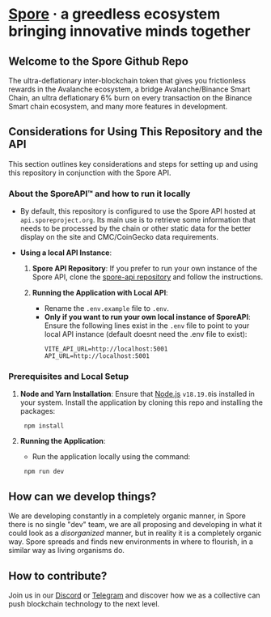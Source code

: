 # [Spore][Spore] &middot; a greedless ecosystem bringing innovative minds together

## Welcome to the Spore Github Repo

The ultra-deflationary inter-blockchain token that gives you frictionless rewards in the Avalanche ecosystem, a bridge Avalanche/Binance Smart Chain, an ultra deflationary 6% burn on every transaction on the Binance Smart chain ecosystem, and many more features in development.
  
## Considerations for Using This Repository and the API

This section outlines key considerations and steps for setting up and using this repository in conjunction with the Spore API.


### About the SporeAPI™ and how to run it locally

- By default, this repository is configured to use the Spore API hosted at `api.sporeproject.org`. Its main use is to retrieve some information that needs to be processed by the chain or other static data for the better display on the site and CMC/CoinGecko data requirements.

- **Using a local API Instance**:

  1. **Spore API Repository**: If you prefer to run your own instance of the Spore API, clone the [spore-api repository](https://github.com/sporeproject/spore-api) and follow the instructions.
  
  
  2. **Running the Application with Local API**:
     - Rename the `.env.example` file to `.env`.
     - **Only if you want to run your own local instance of SporeAPI**: Ensure the following lines exist in the `.env` file to point to your local API instance (default doesnt need the .env file to exist):
       ```
       VITE_API_URL=http://localhost:5001
       API_URL=http://localhost:5001
       ```



### Prerequisites and Local Setup

1. **Node and Yarn Installation**: Ensure that [Node.js](https://nodejs.org/) `v18.19.0`is installed in your system. Install the application by cloning this repo and installing the packages:
    ```
     npm install
    ```

2. **Running the Application**:
   - Run the application locally using the command:
    ```
     npm run dev
    ```


## How can we develop things?

We are developing constantly in a completely organic manner, in Spore there is no single "dev" team, we are all proposing and developing in what it could look as a *disorganized* manner, but in reality it is a completely organic way. Spore spreads and finds new environments in where to flourish, in a similar way as living organisms do.

## How to contribute?

Join us in our [Discord][Discord] or [Telegram][Telegram] and discover how we as a collective can push blockchain technology to the next level.

[Discord]: https://discord.gg/n5P7n7DBhh
[Spore]: https://spore.earth
[Telegram]: https://t.me/sporeproject

